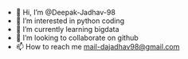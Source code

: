 - 👋 Hi, I’m @Deepak-Jadhav-98
- 👀 I’m interested in python coding
- 🌱 I’m currently learning bigdata
- 💞️ I’m looking to collaborate on github
- 📫 How to reach me mail-dajadhav98@gmail.com

<!---
Deepak-Jadhav-98/Deepak-Jadhav-98 is a ✨ special ✨ repository because its `README.md` (this file) appears on your GitHub profile.
You can click the Preview link to take a look at your changes.
--->
